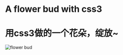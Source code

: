 # A flower bud with css3

# 用css3做的一个花朵，绽放~

![flower bud](https://raw.githubusercontent.com/shalldie/mypractice/master/bud/img/bud.png)

